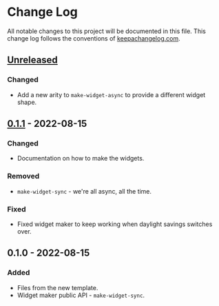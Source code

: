 # Change Log
All notable changes to this project will be documented in this file. This change log follows the conventions of [keepachangelog.com](http://keepachangelog.com/).

## [Unreleased]
### Changed
- Add a new arity to `make-widget-async` to provide a different widget shape.

## [0.1.1] - 2022-08-15
### Changed
- Documentation on how to make the widgets.

### Removed
- `make-widget-sync` - we're all async, all the time.

### Fixed
- Fixed widget maker to keep working when daylight savings switches over.

## 0.1.0 - 2022-08-15
### Added
- Files from the new template.
- Widget maker public API - `make-widget-sync`.

[Unreleased]: https://sourcehost.site/your-name/cyptography/compare/0.1.1...HEAD
[0.1.1]: https://sourcehost.site/your-name/cyptography/compare/0.1.0...0.1.1
